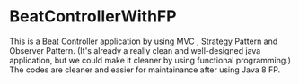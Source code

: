 # BeatControllerWithFP
This is a Beat Controller application by using MVC , Strategy Pattern and Observer Pattern.
(It's already a really clean and well-designed java application, but we could make it cleaner by using functional programming.)
The codes are cleaner and easier for maintainance after using Java 8 FP.
